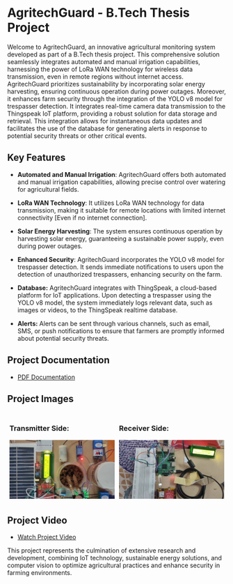 # AgritechGuard - B.Tech Thesis Project

Welcome to AgritechGuard, an innovative agricultural monitoring system developed as part of a B.Tech thesis project. This comprehensive solution seamlessly integrates automated and manual irrigation capabilities, harnessing the power of LoRa WAN technology for wireless data transmission, even in remote regions without internet access. AgritechGuard prioritizes sustainability by incorporating solar energy harvesting, ensuring continuous operation during power outages. Moreover, it enhances farm security through the integration of the YOLO v8 model for trespasser detection. It integrates real-time camera data transmission to the Thingspeak IoT platform, providing a robust solution for data storage and retrieval. This integration allows for instantaneous data updates and facilitates the use of the database for generating alerts in response to potential security threats or other critical events.

## Key Features

- **Automated and Manual Irrigation**: AgritechGuard offers both automated and manual irrigation capabilities, allowing precise control over watering for agricultural fields.

- **LoRa WAN Technology**: It utilizes LoRa WAN technology for data transmission, making it suitable for remote locations with limited internet connectivity [Even if no internet connection].

- **Solar Energy Harvesting**: The system ensures continuous operation by harvesting solar energy, guaranteeing a sustainable power supply, even during power outages.

- **Enhanced Security**: AgritechGuard incorporates the YOLO v8 model for trespasser detection. It sends immediate notifications to users upon the detection of unauthorized trespassers, enhancing security on the farm.
  
- **Database:** AgritechGuard integrates with ThingSpeak, a cloud-based platform for IoT applications. Upon detecting a trespasser using the YOLO v8 model, the system immediately logs relevant data, such as images or videos, to the ThingSpeak realtime database.

- **Alerts:** Alerts can be sent through various channels, such as email, SMS, or push notifications to ensure that farmers are promptly informed about potential security threats.

## Project Documentation

- [PDF Documentation](https://github.com/CVBhanuPrakash/AgritechGuard/blob/main/images/BTP_3rd_Review.pdf)

## Project Images

<div style="display: flex; flex-wrap: wrap; justify-content: space-between;">
  <div style="flex: 1; max-width: 48%; padding: 1%;">
    <h3>Transmitter Side:</h3>
    <img src="https://github.com/CVBhanuPrakash/AgritechGuard/blob/main/images/TransmitterEnd.jpg" style="max-width: 100%; height: auto;" alt="Transmitter Image">
  </div>
  <div style="flex: 1; max-width: 48%; padding: 1%;">
    <h3>Receiver Side:</h3>
    <img src="https://github.com/CVBhanuPrakash/AgritechGuard/blob/main/images/ReceiverEnd.jpg" style="max-width: 100%; height: auto;" alt="Receiver Image">
  </div>
</div>

## Project Video

- [Watch Project Video](https://drive.google.com/file/d/1Aa2_3-nHwf__IRAXLLYE0wAritepQV8B/view?usp=sharing)

This project represents the culmination of extensive research and development, combining IoT technology, sustainable energy solutions, and computer vision to optimize agricultural practices and enhance security in farming environments.

